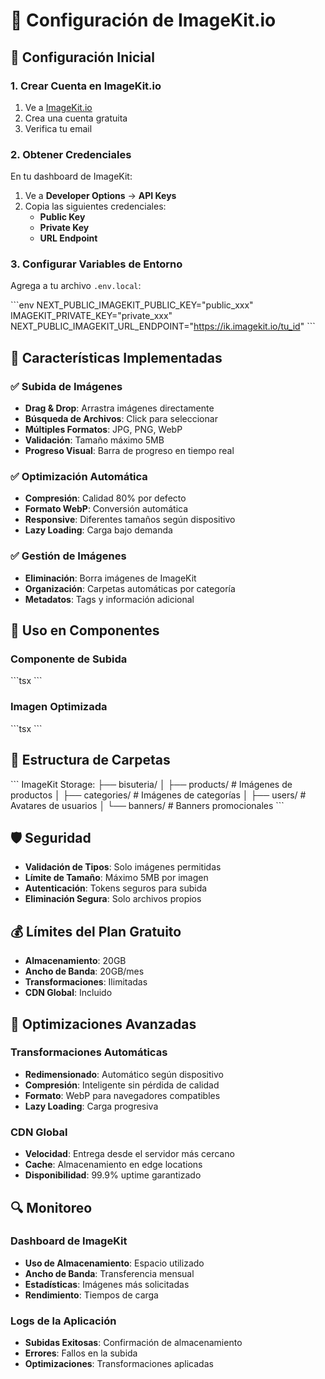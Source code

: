 # 📸 Configuración de ImageKit.io

## 🚀 Configuración Inicial

### 1. Crear Cuenta en ImageKit.io
1. Ve a [ImageKit.io](https://imagekit.io)
2. Crea una cuenta gratuita
3. Verifica tu email

### 2. Obtener Credenciales
En tu dashboard de ImageKit:
1. Ve a **Developer Options** → **API Keys**
2. Copia las siguientes credenciales:
   - **Public Key**
   - **Private Key** 
   - **URL Endpoint**

### 3. Configurar Variables de Entorno
Agrega a tu archivo `.env.local`:

\`\`\`env
NEXT_PUBLIC_IMAGEKIT_PUBLIC_KEY="public_xxx"
IMAGEKIT_PRIVATE_KEY="private_xxx"
NEXT_PUBLIC_IMAGEKIT_URL_ENDPOINT="https://ik.imagekit.io/tu_id"
\`\`\`

## 🎯 Características Implementadas

### ✅ Subida de Imágenes
- **Drag & Drop**: Arrastra imágenes directamente
- **Búsqueda de Archivos**: Click para seleccionar
- **Múltiples Formatos**: JPG, PNG, WebP
- **Validación**: Tamaño máximo 5MB
- **Progreso Visual**: Barra de progreso en tiempo real

### ✅ Optimización Automática
- **Compresión**: Calidad 80% por defecto
- **Formato WebP**: Conversión automática
- **Responsive**: Diferentes tamaños según dispositivo
- **Lazy Loading**: Carga bajo demanda

### ✅ Gestión de Imágenes
- **Eliminación**: Borra imágenes de ImageKit
- **Organización**: Carpetas automáticas por categoría
- **Metadatos**: Tags y información adicional

## 🔧 Uso en Componentes

### Componente de Subida
\`\`\`tsx
<ImageUpload
  images={images}
  onImagesChange={setImages}
  maxImages={5}
  folder="products"
/>
\`\`\`

### Imagen Optimizada
\`\`\`tsx
<OptimizedImage
  src={imageUrl}
  alt="Producto"
  width={300}
  height={300}
  quality={90}
  format="webp"
/>
\`\`\`

## 📁 Estructura de Carpetas

\`\`\`
ImageKit Storage:
├── bisuteria/
│   ├── products/          # Imágenes de productos
│   ├── categories/        # Imágenes de categorías
│   ├── users/            # Avatares de usuarios
│   └── banners/          # Banners promocionales
\`\`\`

## 🛡️ Seguridad

- **Validación de Tipos**: Solo imágenes permitidas
- **Límite de Tamaño**: Máximo 5MB por imagen
- **Autenticación**: Tokens seguros para subida
- **Eliminación Segura**: Solo archivos propios

## 💰 Límites del Plan Gratuito

- **Almacenamiento**: 20GB
- **Ancho de Banda**: 20GB/mes
- **Transformaciones**: Ilimitadas
- **CDN Global**: Incluido

## 🚀 Optimizaciones Avanzadas

### Transformaciones Automáticas
- **Redimensionado**: Automático según dispositivo
- **Compresión**: Inteligente sin pérdida de calidad
- **Formato**: WebP para navegadores compatibles
- **Lazy Loading**: Carga progresiva

### CDN Global
- **Velocidad**: Entrega desde el servidor más cercano
- **Cache**: Almacenamiento en edge locations
- **Disponibilidad**: 99.9% uptime garantizado

## 🔍 Monitoreo

### Dashboard de ImageKit
- **Uso de Almacenamiento**: Espacio utilizado
- **Ancho de Banda**: Transferencia mensual
- **Estadísticas**: Imágenes más solicitadas
- **Rendimiento**: Tiempos de carga

### Logs de la Aplicación
- **Subidas Exitosas**: Confirmación de almacenamiento
- **Errores**: Fallos en la subida
- **Optimizaciones**: Transformaciones aplicadas

